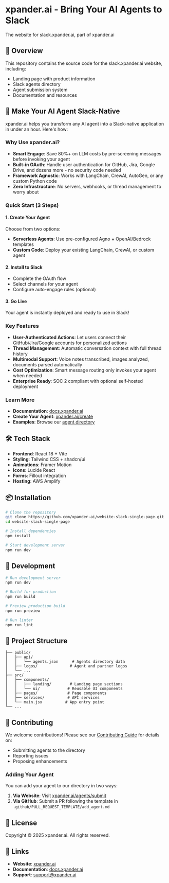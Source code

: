 # xpander.ai - Bring Your AI Agents to Slack

The website for slack.xpander.ai, part of xpander.ai

## 🚀 Overview

This repository contains the source code for the slack.xpander.ai website, including:
- Landing page with product information
- Slack agents directory
- Agent submission system
- Documentation and resources

## 🤖 Make Your AI Agent Slack-Native

xpander.ai helps you transform any AI agent into a Slack-native application in under an hour. Here's how:

### Why Use xpander.ai?

- **Smart Engage**: Save 80%+ on LLM costs by pre-screening messages before invoking your agent
- **Built-in OAuth**: Handle user authentication for GitHub, Jira, Google Drive, and dozens more - no security code needed
- **Framework Agnostic**: Works with LangChain, CrewAI, AutoGen, or any custom Python code
- **Zero Infrastructure**: No servers, webhooks, or thread management to worry about

### Quick Start (3 Steps)

#### 1. Create Your Agent
Choose from two options:
- **Serverless Agents**: Use pre-configured Agno + OpenAI/Bedrock templates
- **Custom Code**: Deploy your existing LangChain, CrewAI, or custom agent

#### 2. Install to Slack
- Complete the OAuth flow
- Select channels for your agent
- Configure auto-engage rules (optional)

#### 3. Go Live
Your agent is instantly deployed and ready to use in Slack!

### Key Features

- **User-Authenticated Actions**: Let users connect their GitHub/Jira/Google accounts for personalized actions
- **Thread Management**: Automatic conversation context with full thread history
- **Multimodal Support**: Voice notes transcribed, images analyzed, documents parsed automatically
- **Cost Optimization**: Smart message routing only invokes your agent when needed
- **Enterprise Ready**: SOC 2 compliant with optional self-hosted deployment

### Learn More

- **Documentation**: [docs.xpander.ai](https://docs.xpander.ai)
- **Create Your Agent**: [xpander.ai/create](https://xpander.ai/create)
- **Examples**: Browse our [agent directory](https://slack.xpander.ai/agents)

## 🛠️ Tech Stack

- **Frontend**: React 18 + Vite
- **Styling**: Tailwind CSS + shadcn/ui
- **Animations**: Framer Motion
- **Icons**: Lucide React
- **Forms**: Fillout integration
- **Hosting**: AWS Amplify

## 📦 Installation

```bash
# Clone the repository
git clone https://github.com/xpander-ai/website-slack-single-page.git
cd website-slack-single-page

# Install dependencies
npm install

# Start development server
npm run dev
```

## 🔧 Development

```bash
# Run development server
npm run dev

# Build for production
npm run build

# Preview production build
npm run preview

# Run linter
npm run lint
```

## 📁 Project Structure

```
├── public/
│   ├── api/
│   │   └── agents.json      # Agents directory data
│   ├── logos/              # Agent and partner logos
│   └── ...
├── src/
│   ├── components/
│   │   ├── landing/        # Landing page sections
│   │   └── ui/            # Reusable UI components
│   ├── pages/             # Page components
│   ├── services/          # API services
│   └── main.jsx          # App entry point
└── ...
```

## 🤝 Contributing

We welcome contributions! Please see our [Contributing Guide](CONTRIBUTING.md) for details on:
- Submitting agents to the directory
- Reporting issues
- Proposing enhancements

### Adding Your Agent

You can add your agent to our directory in two ways:

1. **Via Website**: Visit [xpander.ai/agents/submit](https://xpander.ai/agents/submit)
2. **Via GitHub**: Submit a PR following the template in `.github/PULL_REQUEST_TEMPLATE/add_agent.md`

## 📄 License

Copyright © 2025 xpander.ai. All rights reserved.

## 🔗 Links

- **Website**: [xpander.ai](https://xpander.ai)
- **Documentation**: [docs.xpander.ai](https://docs.xpander.ai)
- **Support**: support@xpander.ai